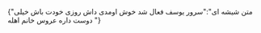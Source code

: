 {"متن شیشه ای":"سرور یوسف فعال شد خوش اومدی داش روزی خودت باش خیلی دوست داره عروس خانم اهله "}

    

    

    

    

    

    


 